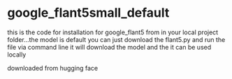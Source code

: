 # google_flant5small_default
this is the code for installation for google_flant5 from in your local project folder...the model is default
you can just download the flant5.py and run the file via command line it will download the model and the it can be used locally

downloaded from hugging face
